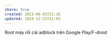 ```yaml
---
share: true
created: 2023-06-01T21:16
updated: 2024-12-21T21:03
---
```

Root máy rồi cài adblock trên Google Play/F-droid